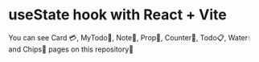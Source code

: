 # useState hook with React + Vite

You can see Card 💳, MyTodo📔, Note📔, Prop📃, Counter📱, Todo📋, Water💧 and Chips🎨 pages on this repository📗
